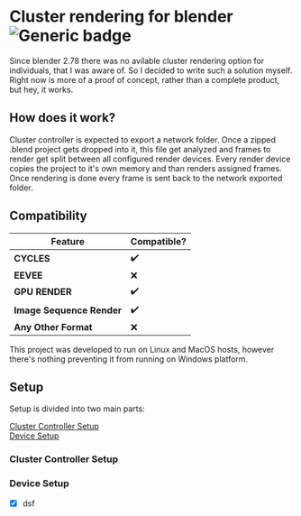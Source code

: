 # Cluster rendering for blender ![Generic badge](https://img.shields.io/badge/status-PreAlpha-<COLOR>.svg)

Since blender 2.78 there was no avilable cluster rendering option for individuals, that I was aware of. So I decided to write such a solution myself. Right now is more of a proof of concept, rather than a complete product, but hey, it works.

## How does it work?

Cluster controller is expected to export a network folder. Once a zipped .blend project gets dropped into it, this file get analyzed and frames to render get split between all configured render devices. Every render device copies the project to it's own memory and than renders assigned frames. Once rendering is done every frame is sent back to the network exported folder. 

## Compatibility

| Feature       | Compatible?   |
| ------------- | ------------- |
| **CYCLES**        | :heavy_check_mark: |
| **EEVEE**         | :x: |
| **GPU RENDER**    | :heavy_check_mark: |
| **Image Sequence Render** | :heavy_check_mark: |
| **Any Other Format**  | :x: |

This project was developed to run on Linux and MacOS hosts, however there's nothing preventing it from running on Windows platform.

## Setup

Setup is divided into two main parts:

[Cluster Controller Setup](#Cluster-Controller-Setup)  
[Device Setup](#Device-Setup)

### Cluster Controller Setup

### Device Setup

- [x] dsf